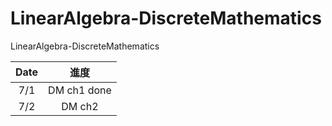 # LinearAlgebra-DiscreteMathematics

LinearAlgebra-DiscreteMathematics

| Date |    進度     |
| :--: | :---------: |
| 7/1  | DM ch1 done |
| 7/2  |   DM ch2    |
